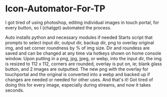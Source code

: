 # Icon-Automator-For-TP
I got tired of using photoshop, editing individual images in touch portal, for every button, so I (chatgpt) automated the process.

Auto installs python and necessary modules if needed
Starts script that prompts to select input dir, output dir, backup dir, png to overlay original img, and set corner roundness by % of img size.
Dir and roundess are saved and can be changed at any time via hotkeys shown on home console window.
Upon putting in a png, jpg, jpeg, or webp, into the input dir, the img is resized to 112 x 112, corners are rounded, overlay is put on, ie; blank glass button,
and 2 images are outputted.
The new png with the overlay for touchportal and the original is converted into a webp and backed up if changes are needed or needed for other uses.
And that's it! Got tired of doing this for every image, especially during streams, and now it takes seconds.
